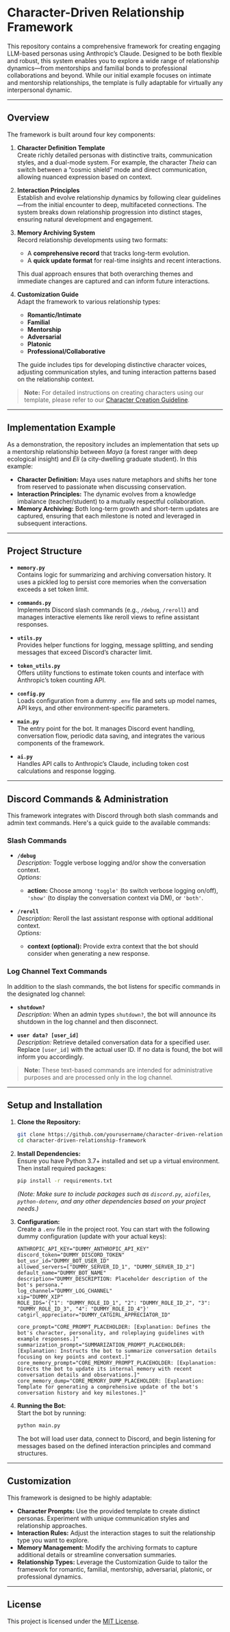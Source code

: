 # Character-Driven Relationship Framework

This repository contains a comprehensive framework for creating engaging LLM-based personas using Anthropic’s Claude. Designed to be both flexible and robust, this system enables you to explore a wide range of relationship dynamics—from mentorships and familial bonds to professional collaborations and beyond. While our initial example focuses on intimate and mentorship relationships, the template is fully adaptable for virtually any interpersonal dynamic.

---

## Overview

The framework is built around four key components:

1. **Character Definition Template**  
   Create richly detailed personas with distinctive traits, communication styles, and a dual-mode system. For example, the character *Theia* can switch between a “cosmic shield” mode and direct communication, allowing nuanced expression based on context.

2. **Interaction Principles**  
   Establish and evolve relationship dynamics by following clear guidelines—from the initial encounter to deep, multifaceted connections. The system breaks down relationship progression into distinct stages, ensuring natural development and engagement.

3. **Memory Archiving System**  
   Record relationship developments using two formats:
   - A **comprehensive record** that tracks long-term evolution.
   - A **quick update format** for real-time insights and recent interactions.

   This dual approach ensures that both overarching themes and immediate changes are captured and can inform future interactions.

4. **Customization Guide**  
   Adapt the framework to various relationship types:
   - **Romantic/Intimate**
   - **Familial**
   - **Mentorship**
   - **Adversarial**
   - **Platonic**
   - **Professional/Collaborative**

   The guide includes tips for developing distinctive character voices, adjusting communication styles, and tuning interaction patterns based on the relationship context.

> **Note:** For detailed instructions on creating characters using our template, please refer to our [Character Creation Guideline](./CharacterCreationGuideline.md).

---

## Implementation Example

As a demonstration, the repository includes an implementation that sets up a mentorship relationship between *Maya* (a forest ranger with deep ecological insight) and *Eli* (a city-dwelling graduate student). In this example:
- **Character Definition:** Maya uses nature metaphors and shifts her tone from reserved to passionate when discussing conservation.
- **Interaction Principles:** The dynamic evolves from a knowledge imbalance (teacher/student) to a mutually respectful collaboration.
- **Memory Archiving:** Both long-term growth and short-term updates are captured, ensuring that each milestone is noted and leveraged in subsequent interactions.

---

## Project Structure

- **`memory.py`**  
  Contains logic for summarizing and archiving conversation history. It uses a pickled log to persist core memories when the conversation exceeds a set token limit.

- **`commands.py`**  
  Implements Discord slash commands (e.g., `/debug`, `/reroll`) and manages interactive elements like reroll views to refine assistant responses.

- **`utils.py`**  
  Provides helper functions for logging, message splitting, and sending messages that exceed Discord’s character limit.

- **`token_utils.py`**  
  Offers utility functions to estimate token counts and interface with Anthropic’s token counting API.

- **`config.py`**  
  Loads configuration from a dummy `.env` file and sets up model names, API keys, and other environment-specific parameters.

- **`main.py`**  
  The entry point for the bot. It manages Discord event handling, conversation flow, periodic data saving, and integrates the various components of the framework.

- **`ai.py`**  
  Handles API calls to Anthropic’s Claude, including token cost calculations and response logging.

---

## Discord Commands & Administration

This framework integrates with Discord through both slash commands and admin text commands. Here's a quick guide to the available commands:

### Slash Commands

- **`/debug`**  
  *Description:* Toggle verbose logging and/or show the conversation context.  
  *Options:*
  - **action:** Choose among `'toggle'` (to switch verbose logging on/off), `'show'` (to display the conversation context via DM), or `'both'`.

- **`/reroll`**  
  *Description:* Reroll the last assistant response with optional additional context.  
  *Options:*
  - **context (optional):** Provide extra context that the bot should consider when generating a new response.

### Log Channel Text Commands

In addition to the slash commands, the bot listens for specific commands in the designated log channel:

- **`shutdown?`**  
  *Description:* When an admin types `shutdown?`, the bot will announce its shutdown in the log channel and then disconnect.

- **`user data? [user_id]`**  
  *Description:* Retrieve detailed conversation data for a specified user. Replace `[user_id]` with the actual user ID. If no data is found, the bot will inform you accordingly.

> **Note:** These text-based commands are intended for administrative purposes and are processed only in the log channel.

---

## Setup and Installation

1. **Clone the Repository:**
   ```bash
   git clone https://github.com/yourusername/character-driven-relationship-framework.git
   cd character-driven-relationship-framework
   ```

2. **Install Dependencies:**  
   Ensure you have Python 3.7+ installed and set up a virtual environment. Then install required packages:
   ```bash
   pip install -r requirements.txt
   ```
   *(Note: Make sure to include packages such as `discord.py`, `aiofiles`, `python-dotenv`, and any other dependencies based on your project needs.)*

3. **Configuration:**  
   Create a `.env` file in the project root. You can start with the following dummy configuration (update with your actual keys):
   ```dotenv
   ANTHROPIC_API_KEY="DUMMY_ANTHROPIC_API_KEY"
   discord_token="DUMMY_DISCORD_TOKEN"
   bot_usr_id="DUMMY_BOT_USER_ID"
   allowed_servers=["DUMMY_SERVER_ID_1", "DUMMY_SERVER_ID_2"]
   default_name="DUMMY_BOT_NAME"
   description="DUMMY_DESCRIPTION: Placeholder description of the bot's persona."
   log_channel="DUMMY_LOG_CHANNEL"
   xip="DUMMY_XIP"
   ROLE_IDS='{"1": "DUMMY_ROLE_ID_1", "2": "DUMMY_ROLE_ID_2", "3": "DUMMY_ROLE_ID_3", "4": "DUMMY_ROLE_ID_4"}'
   catgirl_appreciator="DUMMY_CATGIRL_APPRECIATOR_ID"

   core_prompt="CORE_PROMPT_PLACEHOLDER: [Explanation: Defines the bot's character, personality, and roleplaying guidelines with example responses.]"
   summarization_prompt="SUMMARIZATION_PROMPT_PLACEHOLDER: [Explanation: Instructs the bot to summarize conversation details focusing on key points and context.]"
   core_memory_prompt="CORE_MEMORY_PROMPT_PLACEHOLDER: [Explanation: Directs the bot to update its internal memory with recent conversation details and observations.]"
   core_memory_dump="CORE_MEMORY_DUMP_PLACEHOLDER: [Explanation: Template for generating a comprehensive update of the bot's conversation history and key milestones.]"
   ```

4. **Running the Bot:**  
   Start the bot by running:
   ```bash
   python main.py
   ```
   The bot will load user data, connect to Discord, and begin listening for messages based on the defined interaction principles and command structures.

---

## Customization

This framework is designed to be highly adaptable:
- **Character Prompts:** Use the provided template to create distinct personas. Experiment with unique communication styles and relationship approaches.
- **Interaction Rules:** Adjust the interaction stages to suit the relationship type you want to explore.
- **Memory Management:** Modify the archiving formats to capture additional details or streamline conversation summaries.
- **Relationship Types:** Leverage the Customization Guide to tailor the framework for romantic, familial, mentorship, adversarial, platonic, or professional dynamics.

---

## License

This project is licensed under the [MIT License](LICENSE).
